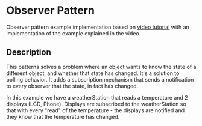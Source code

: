 # Observer Pattern 

Observer pattern example implementation based on [video tutorial](https://www.youtube.com/watch?v=_BpmfnqjgzQ) with an implementation of the example explained in the video. 

## Description
This patterns solves a problem where an object wants to know the state of a different object, and whether that state has changed. It's a solution to polling behavior. It adds a subscription mechanism that sends a notification to every observer that the state, in fact has changed.

In this example we have a weatherStation that reads a temperature and 2 displays (LCD, Phone). Displays are subscribed to the weatherStation so that with every "read" of the temperature - the displays are notified and they know that the temperature has changed. 